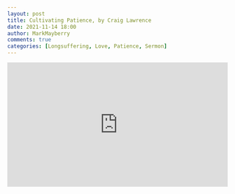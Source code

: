 ```yaml
---
layout: post
title: Cultivating Patience, by Craig Lawrence
date: 2021-11-14 18:00
author: MarkMayberry
comments: true
categories: [Longsuffering, Love, Patience, Sermon]
---
```

<div style="padding: 56.25% 0 0 0; position: relative;"><iframe style="position: absolute; top: 0; left: 0; width: 100%; height: 100%;" title="2021-11-14-pm-CL-Cultivating-Patience.mp4" src="https://player.vimeo.com/video/647917643?h=8e2d622469&amp;badge=0&amp;autopause=0&amp;player_id=0&amp;app_id=58479" frameborder="0" allowfullscreen=""></iframe></div>
<p>
<script src="https://player.vimeo.com/api/player.js"></script>
</p>
